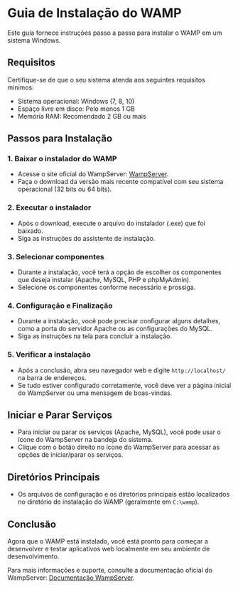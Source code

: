 # Guia de Instalação do WAMP

Este guia fornece instruções passo a passo para instalar o WAMP em um sistema Windows.

## Requisitos

Certifique-se de que o seu sistema atenda aos seguintes requisitos mínimos:

- Sistema operacional: Windows (7, 8, 10)
- Espaço livre em disco: Pelo menos 1 GB
- Memória RAM: Recomendado 2 GB ou mais

## Passos para Instalação

### 1. Baixar o instalador do WAMP

- Acesse o site oficial do WampServer: [WampServer](https://www.wampserver.com/en/).
- Faça o download da versão mais recente compatível com seu sistema operacional (32 bits ou 64 bits).

### 2. Executar o instalador

- Após o download, execute o arquivo do instalador (.exe) que foi baixado.
- Siga as instruções do assistente de instalação.

### 3. Selecionar componentes

- Durante a instalação, você terá a opção de escolher os componentes que deseja instalar (Apache, MySQL, PHP e phpMyAdmin). 
- Selecione os componentes conforme necessário e prossiga.

### 4. Configuração e Finalização

- Durante a instalação, você pode precisar configurar alguns detalhes, como a porta do servidor Apache ou as configurações do MySQL. 
- Siga as instruções na tela para concluir a instalação.

### 5. Verificar a instalação

- Após a conclusão, abra seu navegador web e digite `http://localhost/` na barra de endereços.
- Se tudo estiver configurado corretamente, você deve ver a página inicial do WampServer ou uma mensagem de boas-vindas.

## Iniciar e Parar Serviços

- Para iniciar ou parar os serviços (Apache, MySQL), você pode usar o ícone do WampServer na bandeja do sistema.
- Clique com o botão direito no ícone do WampServer para acessar as opções de iniciar/parar os serviços.

## Diretórios Principais

- Os arquivos de configuração e os diretórios principais estão localizados no diretório de instalação do WAMP (geralmente em `C:\wamp`).

## Conclusão

Agora que o WAMP está instalado, você está pronto para começar a desenvolver e testar aplicativos web localmente em seu ambiente de desenvolvimento.

Para mais informações e suporte, consulte a documentação oficial do WampServer: [Documentação WampServer](https://www.wampserver.com/en/documentation.php).
